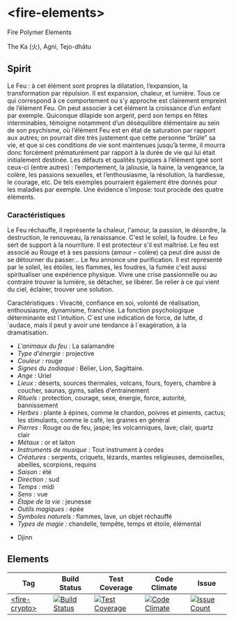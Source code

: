 # \<fire-elements>
Fire Polymer Elements

The Ka (火), Agni, Tejo-dhātu 

## Spirit
Le Feu : à cet élément sont propres la dilatation, l’expansion, la transformation par répulsion. Il est expansion, chaleur, et lumière. Tous ce qui correspond à ce comportement ou s’y approche est clairement empreint de l’élément Feu. On peut associer à cet élément la croissance d’un enfant par exemple. Quiconque dilapide son argent, perd son temps en fêtes interminables, témoigne notamment d’un déséquilibre élémentaire au sein de son psychisme, où l’élément Feu est en état de saturation par rapport aux autres; on pourrait dire très justement que cette personne “brûle” sa vie, et que si ces conditions de vie sont maintenues jusqu’à terme, il mourra donc forcément prématurément par rapport à la durée de vie qui lui était initialement destinée. Les défauts et qualités typiques à l’élément igné sont ceux-ci (entre autres) : l’emportement, la jalousie, la haine, la vengeance, la colère, les passions sexuelles, et l’enthousiasme, la résolution, la hardiesse, le courage, etc. De tels exemples pourraient également être donnés pour les maladies par exemple. Une évidence s’impose: tout procède des quatre éléments.

### Caractéristiques
Le Feu réchauffe, il représente la chaleur, l'amour, la passion, le désordre, la destruction, le renouveau, la renaissance. C'est le soleil, la foudre. Le feu sert de support à la nourriture. Il est protecteur s'il est maîtrisé. Le feu est associé au Rouge et à ses passions (amour – colère) ça peut dire aussi de se détourner du passer...
Le feu annonce une purification. Il est représenté par le soleil, les étoiles, les flammes, les foudres, la fumée c'est aussi spiritualiser une expérience physique. Vivre une crise passionnelle ou au contraire trouver la lumière, se détacher, se libérer. Se relier à ce qui vient du ciel, éclairer, trouver une solution.

Caractéristiques : Vivacité, confiance en soi, volonté de réalisation, enthousiasme, dynamisme, franchise. La fonction psychologique déterminante est l´intuition. C´est une indication de force, de lutte, d´audace, mais il peut y avoir une tendance à l´exagération, à la dramatisation.

* *L'animaux du feu :* La salamandre 
* *Type d'énergie :* projective
* *Couleur :* rouge
* *Signes du zodiaque :* Bélier, Lion, Sagittaire.
* *Ange :* Uriel
* *Lieux :* déserts, sources thermales, volcans, fours, foyers, chambre à coucher, saunas, gyms, salles d'entrainement
* *Rituels :* protection, courage, sexe, énergie, force, autorité, bannissement
* *Herbes :* plante à épines, comme le chardon, poivres et piments, cactus; les stimulants, comme le café, les graines en général
* *Pierres :* Rouge ou de feu, jaspe; les volcanniques, lave; clair, quartz clair
* *Métaux :* or et laiton
* *Instruments de musique :* Tout instrument à cordes
* *Créatures :* serpents, criquets, lézards, mantes religieuses, demoiselles, abeilles, scorpions, requins
* *Saison :* été
* *Direction :* sud
* *Temps :* midi
* *Sens :* vue
* *Étape de la vie :* jeunesse
* *Outils magiques :* épée
* *Symboles naturels :* flammes, lave, un objet réchauffé
* *Types de magie :* chandelle, tempête, temps et étoile, élémental
- Djinn


## Elements

| Tag | Build Status | Test Coverage | Code Climate | Issue |
| --- | ------------ | ------------ | ------------- | ----- |
| [\<fire-crypto\>](https://github.com/FiveElements/fire-crypto) | [![Build Status](https://travis-ci.org/FiveElements/fire-crypto.svg?branch=master)](https://travis-ci.org/FiveElements/fire-crypto) | [![Test Coverage](https://codeclimate.com/github/FiveElements/fire-crypto/badges/coverage.svg)](https://codeclimate.com/github/FiveElements/fire-crypto/coverage) | [![Code Climate](https://codeclimate.com/github/FiveElements/fire-crypto/badges/gpa.svg)](https://codeclimate.com/github/FiveElements/fire-crypto)  | [![Issue Count](https://codeclimate.com/github/FiveElements/fire-crypto/badges/issue_count.svg)](https://codeclimate.com/github/FiveElements/fire-crypto) |

